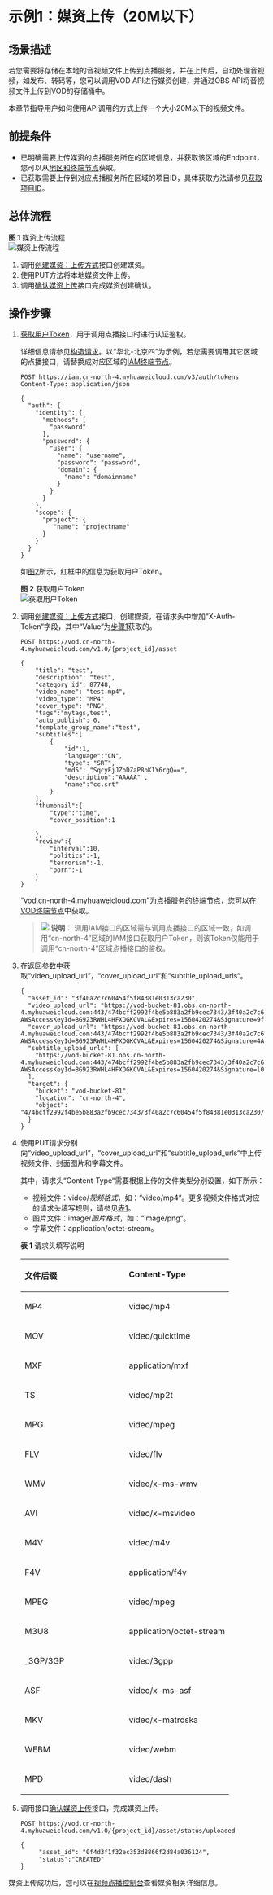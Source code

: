 # 示例1：媒资上传（20M以下）<a name="vod_04_0195"></a>

## 场景描述<a name="section3467422104418"></a>

若您需要将存储在本地的音视频文件上传到点播服务，并在上传后，自动处理音视频，如发布、转码等，您可以调用VOD API进行媒资创建，并通过OBS API将音视频文件上传到VOD的存储桶中。

本章节指导用户如何使用API调用的方式上传一个大小20M以下的视频文件。

## 前提条件<a name="section1535328172818"></a>

-   已明确需要上传媒资的点播服务所在的区域信息，并获取该区域的Endpoint，您可以从[地区和终端节点](https://developer.huaweicloud.com/endpoint?VOD)获取。
-   已获取需要上传到对应点播服务所在区域的项目ID，具体获取方法请参见[获取项目ID](获取项目ID.md)。

## 总体流程<a name="section15675193905619"></a>

**图 1**  媒资上传流程<a name="fig1465716529471"></a>  
![](figures/媒资上传流程.png "媒资上传流程")

1.  调用[创建媒资：上传方式](https://support.huaweicloud.com/api-vod/vod_04_0196.html)接口创建媒资。
2.  使用PUT方法将本地媒资文件上传。
3.  调用[确认媒资上传](https://support.huaweicloud.com/api-vod/vod_04_0198.html)接口完成媒资创建确认。

## 操作步骤<a name="section127693448583"></a>

1.  <a name="li134912423710"></a>[获取用户Token](https://support.huaweicloud.com/api-iam/iam_30_0001.html)，用于调用点播接口时进行认证鉴权。

    详细信息请参见[构造请求](构造请求.md)。以“华北-北京四”为示例，若您需要调用其它区域的点播接口，请替换成对应区域的[IAM终端节点](https://developer.huaweicloud.com/endpoint?IAM)。

    ```
    POST https://iam.cn-north-4.myhuaweicloud.com/v3/auth/tokens
    Content-Type: application/json
    
    {
      "auth": {
        "identity": {
          "methods": [
            "password"
          ],
          "password": {
            "user": {
              "name": "username", 
              "password": "password", 
              "domain": {
                "name": "domainname"   
              }
            }
          }
        },
        "scope": {
          "project": {
             "name": "projectname"
          }
        }
      }
    }
    ```

    如[图2](#fig955023251511)所示，红框中的信息为获取用户Token。

    **图 2**  获取用户Token<a name="fig955023251511"></a>  
    ![](figures/获取用户Token.png "获取用户Token")

2.  调用[创建媒资：上传方式](https://support.huaweicloud.com/api-vod/vod_04_0196.html)接口，创建媒资，在请求头中增加“X-Auth-Token“字段，其中“Value“为[步骤1](#li134912423710)获取的。

    ```
    POST https://vod.cn-north-4.myhuaweicloud.com/v1.0/{project_id}/asset
    
    {
    	"title": "test",
    	"description": "test",
    	"category_id": 87748,
    	"video_name": "test.mp4",
    	"video_type": "MP4",
    	"cover_type": "PNG",
    	"tags":"mytags,test",
    	"auto_publish": 0,    
    	"template_group_name":"test",
    	"subtitles":[      
    		{	
    			"id":1,
    			"language":"CN", 
    			"type": "SRT", 
    			"md5": "SqcyFjJZoDZaP8oKIY6rgQ==",    
    			"description":"AAAAA" ,
    			"name":"cc.srt"
    		}  
    	],
    	"thumbnail":{
    		"type":"time",
    		"cover_position":1
    	
    	},
    	"review":{
    		"interval":10,
    		"politics":-1,
    		"terrorism":-1,
    		"porn":-1
    	}	
    }
    ```

    “vod.cn-north-4.myhuaweicloud.com”为点播服务的终端节点，您可以在[VOD终端节点](使用前必读.md#section499212013211)中获取。

    >![](public_sys-resources/icon-note.gif) **说明：** 
    >调用IAM接口的区域需与调用点播接口的区域一致，如调用“cn-north-4”区域的IAM接口获取用户Token，则该Token仅能用于调用“cn-north-4”区域点播接口的鉴权。

3.  在返回参数中获取“video\_upload\_url“，“cover\_upload\_url“和“subtitle\_upload\_urls“。

    ```
    {
      "asset_id": "3f40a2c7c60454f5f84381e0313ca230",
      "video_upload_url": "https://vod-bucket-81.obs.cn-north-4.myhuaweicloud.com:443/474bcff2992f4be5b883a2fb9cec7343/3f40a2c7c60454f5f84381e0313ca230/cdeda86cd1b7b3dd760a3ff28a5ee497.mp4?AWSAccessKeyId=BG923RWHL4HFXOGKCVAL&Expires=1560420274&Signature=9f%2BZcdD6SwjIU5ARHYiP6YY1Lyw%3D",
      "cover_upload_url": "https://vod-bucket-81.obs.cn-north-4.myhuaweicloud.com:443/474bcff2992f4be5b883a2fb9cec7343/3f40a2c7c60454f5f84381e0313ca230/cover/Cover0.png?AWSAccessKeyId=BG923RWHL4HFXOGKCVAL&Expires=1560420274&Signature=4Aa88NK%2By%2By1Xo0RvLpOvuaFCoE%3D",
      "subtitle_upload_urls": [
        "https://vod-bucket-81.obs.cn-north-4.myhuaweicloud.com:443/474bcff2992f4be5b883a2fb9cec7343/3f40a2c7c60454f5f84381e0313ca230/subtitle/1.srt?AWSAccessKeyId=BG923RWHL4HFXOGKCVAL&Expires=1560420274&Signature=l0UclE9yfaVrxkl0kaNnr%2BemG98%3D"
      ],
      "target": {
        "bucket": "vod-bucket-81",
        "location": "cn-north-4",
        "object": "474bcff2992f4be5b883a2fb9cec7343/3f40a2c7c60454f5f84381e0313ca230/cdeda86cd1b7b3dd760a3ff28a5ee497.mp4"
      }
    }
    ```

4.  使用PUT请求分别向“video\_upload\_url“，“cover\_upload\_url“和“subtitle\_upload\_urls“中上传视频文件、封面图片和字幕文件。

    其中，请求头“Content-Type“需要根据上传的文件类型分别设置，如下所示：

    -   视频文件：video/_视频格式_，如：“video/mp4“。更多视频文件格式对应的请求头填写规则，请参见[表1](#table1975619381394)。
    -   图片文件：image/_图片格式_，如：“image/png“。
    -   字幕文件：application/octet-stream。

    **表 1**  请求头填写说明

    <a name="table1975619381394"></a>
    <table><thead align="left"><tr id="row1175763813398"><th class="cellrowborder" valign="top" width="50%" id="mcps1.2.3.1.1"><p id="p11757538193913"><a name="p11757538193913"></a><a name="p11757538193913"></a>文件后缀</p>
    </th>
    <th class="cellrowborder" valign="top" width="50%" id="mcps1.2.3.1.2"><p id="p12757838193919"><a name="p12757838193919"></a><a name="p12757838193919"></a>Content-Type</p>
    </th>
    </tr>
    </thead>
    <tbody><tr id="row1160985893616"><td class="cellrowborder" valign="top" width="50%" headers="mcps1.2.3.1.1 "><p id="p174821168385"><a name="p174821168385"></a><a name="p174821168385"></a>MP4</p>
    </td>
    <td class="cellrowborder" valign="top" width="50%" headers="mcps1.2.3.1.2 "><p id="p148291613389"><a name="p148291613389"></a><a name="p148291613389"></a>video/mp4</p>
    </td>
    </tr>
    <tr id="row17571238103910"><td class="cellrowborder" valign="top" width="50%" headers="mcps1.2.3.1.1 "><p id="p1848251693810"><a name="p1848251693810"></a><a name="p1848251693810"></a>MOV</p>
    </td>
    <td class="cellrowborder" valign="top" width="50%" headers="mcps1.2.3.1.2 "><p id="p7482316183815"><a name="p7482316183815"></a><a name="p7482316183815"></a>video/quicktime</p>
    </td>
    </tr>
    <tr id="row1375743833913"><td class="cellrowborder" valign="top" width="50%" headers="mcps1.2.3.1.1 "><p id="p5482201619387"><a name="p5482201619387"></a><a name="p5482201619387"></a>MXF</p>
    </td>
    <td class="cellrowborder" valign="top" width="50%" headers="mcps1.2.3.1.2 "><p id="p1248215168383"><a name="p1248215168383"></a><a name="p1248215168383"></a>application/mxf</p>
    </td>
    </tr>
    <tr id="row1075713385399"><td class="cellrowborder" valign="top" width="50%" headers="mcps1.2.3.1.1 "><p id="p7482181653812"><a name="p7482181653812"></a><a name="p7482181653812"></a>TS</p>
    </td>
    <td class="cellrowborder" valign="top" width="50%" headers="mcps1.2.3.1.2 "><p id="p1548221613386"><a name="p1548221613386"></a><a name="p1548221613386"></a>video/mp2t</p>
    </td>
    </tr>
    <tr id="row117571538123910"><td class="cellrowborder" valign="top" width="50%" headers="mcps1.2.3.1.1 "><p id="p104821016183819"><a name="p104821016183819"></a><a name="p104821016183819"></a>MPG</p>
    </td>
    <td class="cellrowborder" valign="top" width="50%" headers="mcps1.2.3.1.2 "><p id="p8482516183810"><a name="p8482516183810"></a><a name="p8482516183810"></a>video/mpeg</p>
    </td>
    </tr>
    <tr id="row187572380395"><td class="cellrowborder" valign="top" width="50%" headers="mcps1.2.3.1.1 "><p id="p1148331613385"><a name="p1148331613385"></a><a name="p1148331613385"></a>FLV</p>
    </td>
    <td class="cellrowborder" valign="top" width="50%" headers="mcps1.2.3.1.2 "><p id="p3483616133817"><a name="p3483616133817"></a><a name="p3483616133817"></a>video/flv</p>
    </td>
    </tr>
    <tr id="row7757113816393"><td class="cellrowborder" valign="top" width="50%" headers="mcps1.2.3.1.1 "><p id="p1248316163386"><a name="p1248316163386"></a><a name="p1248316163386"></a>WMV</p>
    </td>
    <td class="cellrowborder" valign="top" width="50%" headers="mcps1.2.3.1.2 "><p id="p10483216183817"><a name="p10483216183817"></a><a name="p10483216183817"></a>video/x-ms-wmv</p>
    </td>
    </tr>
    <tr id="row1475817385396"><td class="cellrowborder" valign="top" width="50%" headers="mcps1.2.3.1.1 "><p id="p2048312162382"><a name="p2048312162382"></a><a name="p2048312162382"></a>AVI</p>
    </td>
    <td class="cellrowborder" valign="top" width="50%" headers="mcps1.2.3.1.2 "><p id="p248351673812"><a name="p248351673812"></a><a name="p248351673812"></a>video/x-msvideo</p>
    </td>
    </tr>
    <tr id="row52431017438"><td class="cellrowborder" valign="top" width="50%" headers="mcps1.2.3.1.1 "><p id="p848313165386"><a name="p848313165386"></a><a name="p848313165386"></a>M4V</p>
    </td>
    <td class="cellrowborder" valign="top" width="50%" headers="mcps1.2.3.1.2 "><p id="p5483181653818"><a name="p5483181653818"></a><a name="p5483181653818"></a>video/m4v</p>
    </td>
    </tr>
    <tr id="row72421084316"><td class="cellrowborder" valign="top" width="50%" headers="mcps1.2.3.1.1 "><p id="p8483131663810"><a name="p8483131663810"></a><a name="p8483131663810"></a>F4V</p>
    </td>
    <td class="cellrowborder" valign="top" width="50%" headers="mcps1.2.3.1.2 "><p id="p1483161693812"><a name="p1483161693812"></a><a name="p1483161693812"></a>application/f4v</p>
    </td>
    </tr>
    <tr id="row72520105436"><td class="cellrowborder" valign="top" width="50%" headers="mcps1.2.3.1.1 "><p id="p0483171633813"><a name="p0483171633813"></a><a name="p0483171633813"></a>MPEG</p>
    </td>
    <td class="cellrowborder" valign="top" width="50%" headers="mcps1.2.3.1.2 "><p id="p948381618383"><a name="p948381618383"></a><a name="p948381618383"></a>video/mpeg</p>
    </td>
    </tr>
    <tr id="row1025171010439"><td class="cellrowborder" valign="top" width="50%" headers="mcps1.2.3.1.1 "><p id="p2048361693819"><a name="p2048361693819"></a><a name="p2048361693819"></a>M3U8</p>
    </td>
    <td class="cellrowborder" valign="top" width="50%" headers="mcps1.2.3.1.2 "><p id="p94831816143816"><a name="p94831816143816"></a><a name="p94831816143816"></a>application/octet-stream</p>
    </td>
    </tr>
    <tr id="row725111054316"><td class="cellrowborder" valign="top" width="50%" headers="mcps1.2.3.1.1 "><p id="p12483141611381"><a name="p12483141611381"></a><a name="p12483141611381"></a>_3GP/3GP</p>
    </td>
    <td class="cellrowborder" valign="top" width="50%" headers="mcps1.2.3.1.2 "><p id="p1748341623815"><a name="p1748341623815"></a><a name="p1748341623815"></a>video/3gpp</p>
    </td>
    </tr>
    <tr id="row17760315383"><td class="cellrowborder" valign="top" width="50%" headers="mcps1.2.3.1.1 "><p id="p20483716203813"><a name="p20483716203813"></a><a name="p20483716203813"></a>ASF</p>
    </td>
    <td class="cellrowborder" valign="top" width="50%" headers="mcps1.2.3.1.2 "><p id="p6483101611385"><a name="p6483101611385"></a><a name="p6483101611385"></a>video/x-ms-asf</p>
    </td>
    </tr>
    <tr id="row1177618316381"><td class="cellrowborder" valign="top" width="50%" headers="mcps1.2.3.1.1 "><p id="p748331618387"><a name="p748331618387"></a><a name="p748331618387"></a>MKV</p>
    </td>
    <td class="cellrowborder" valign="top" width="50%" headers="mcps1.2.3.1.2 "><p id="p18483111616381"><a name="p18483111616381"></a><a name="p18483111616381"></a>video/x-matroska</p>
    </td>
    </tr>
    <tr id="row377618313818"><td class="cellrowborder" valign="top" width="50%" headers="mcps1.2.3.1.1 "><p id="p134832166385"><a name="p134832166385"></a><a name="p134832166385"></a>WEBM</p>
    </td>
    <td class="cellrowborder" valign="top" width="50%" headers="mcps1.2.3.1.2 "><p id="p1348301613818"><a name="p1348301613818"></a><a name="p1348301613818"></a>video/webm</p>
    </td>
    </tr>
    <tr id="row1877717315389"><td class="cellrowborder" valign="top" width="50%" headers="mcps1.2.3.1.1 "><p id="p18483131617386"><a name="p18483131617386"></a><a name="p18483131617386"></a>MPD</p>
    </td>
    <td class="cellrowborder" valign="top" width="50%" headers="mcps1.2.3.1.2 "><p id="p848391615383"><a name="p848391615383"></a><a name="p848391615383"></a>video/dash</p>
    </td>
    </tr>
    </tbody>
    </table>

5.  调用接口[确认媒资上传](https://support.huaweicloud.com/api-vod/vod_04_0198.html)接口，完成媒资上传。

    ```
    POST https://vod.cn-north-4.myhuaweicloud.com/v1.0/{project_id}/asset/status/uploaded
    
    {
    	 "asset_id": "0f4d3f1f32ec353d8866f2d84a036124",
    	 "status":"CREATED"
    }
    ```


媒资上传成功后，您可以在[视频点播控制台](https://console.huaweicloud.com/vod)查看媒资相关详细信息。

